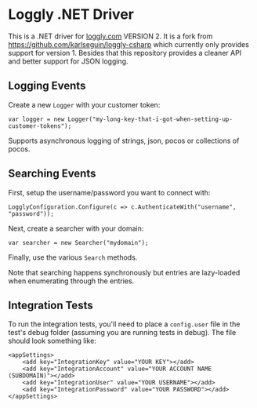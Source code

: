# Loggly .NET Driver

This is a .NET driver for [loggly.com](http://loggly.com) VERSION 2. It is a fork from https://github.com/karlseguin/loggly-csharp which currently only provides support for version 1. Besides that this repository provides a cleaner API and better support for JSON logging.

## Logging Events

Create a new `Logger` with your customer token:

	var logger = new Logger("my-long-key-that-i-got-when-setting-up-customer-tokens");

Supports asynchronous logging of strings, json, pocos or collections of pocos.


## Searching Events

First, setup the username/password you want to connect with:

	LogglyConfiguration.Configure(c => c.AuthenticateWith("username", "password"));

Next, create a searcher with your domain:

	var searcher = new Searcher("mydomain");

Finally, use the various `Search` methods.

Note that searching happens synchronously but entries are lazy-loaded when enumerating through the entries.


## Integration Tests

To run the integration tests, you'll need to place a `config.user` file in the test's debug folder (assuming you are running tests in debug). The file should look something like:

	<appSettings>
		<add key="IntegrationKey" value="YOUR KEY"></add>
		<add key="IntegrationAccount" value="YOUR ACCOUNT NAME (SUBDOMAIN)"></add>
		<add key="IntegrationUser" value="YOUR USERNAME"></add>
		<add key="IntegrationPassword" value="YOUR PASSWORD"></add>
	</appSettings>
